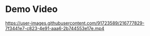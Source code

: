 # Demo Video

https://user-images.githubusercontent.com/91723589/216777829-7f3441e7-c823-4e91-aaa6-2b744553e17e.mp4


